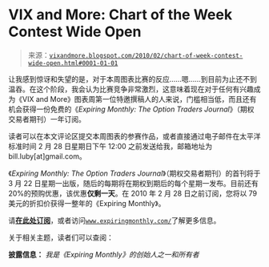 <!--yml

分类：未分类

日期：2024-05-18 17:14:42

-->

# VIX and More: Chart of the Week Contest Wide Open

> 来源：[`vixandmore.blogspot.com/2010/02/chart-of-week-contest-wide-open.html#0001-01-01`](http://vixandmore.blogspot.com/2010/02/chart-of-week-contest-wide-open.html#0001-01-01)

让我感到惊讶和失望的是，对于本周图表比赛的反应……嗯……到目前为止还不到温吞。在这个阶段，我会认为比赛竞争非常激烈，这意味着现在对于任何有兴趣成为《VIX and More》图表周第一位特邀撰稿人的人来说，门槛相当低，而且还有机会获得一份免费的《*Expiring Monthly: The Option Traders Journal*》（期权交易者期刊）一年订阅。

读者可以在本文评论区提交本周图表的参赛作品，或者直接通过电子邮件在太平洋标准时间 2 月 28 日星期日下午 12:00 之前发送给我，邮箱地址为 bill.luby[at]gmail.com。

《*Expiring Monthly: The Option Traders Journal*》（期权交易者期刊）的首刊将于 3 月 22 日星期一出版，随后的每期将在期权到期后的每个星期一发布。目前还有 20%的预购优惠，该优惠**仅剩一天**。在 2010 年 2 月 28 日之前订阅，您将以 79 美元的折扣价获得一整年的《Expiring Monthly》。

请[**在此处订阅**](http://www.expiringmonthly.com/subscribe/)，或者访问[`www.expiringmonthly.com/`](http://www.expiringmonthly.com/)了解更多信息。

关于相关主题，读者们可以查阅：

****披露信息：**** *我是《Expiring Monthly》的创始人之一和所有者*
